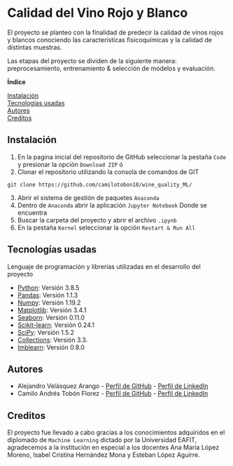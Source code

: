 # Calidad del Vino Rojo y Blanco
El proyecto se planteo con la finalidad de predecir la calidad de vinos rojos y blancos conociendo las características fisicoquímicas y la calidad de distintas muestras.

Las etapas del proyecto se dividen de la siguiente manera: preprocesamiento, entrenamiento & selección de modelos y evaluación.

**Índice**  

[Instalación](#id_instalacion)  
[Tecnologías usadas](#id_tecnologias)  
[Autores](#id_autores)  
[Creditos](#id_creditos)

## Instalación<a name="id_instalacion"></a>
1. En la pagina inicial del repositorio de GitHub seleccionar la pestaña `Code` y presionar la opción `Download ZIP` ó
2. Clonar el repositorio utilizando la consola de comandos de GIT
```
git clone https://github.com/camilotobon18/wine_quality_ML/
```
3. Abrir el sistema de gestión de paquetes `Anaconda`
4. Dentro de `Anaconda` abrir la aplicación `Jupyter Notebook` Donde se encuentra
5. Buscar la carpeta del proyecto y abrir el archivo `.ipynb`
6. En la pestaña `Kernel` seleccionar la opción `Restart & Run All`

## Tecnologías usadas<a name="id_tecnologias"></a>

Lenguaje de programación y librerías utilizadas en el desarrollo del proyecto
* [Python](https://www.python.org/): Versión 3.8.5
* [Pandas](https://pandas.pydata.org/): Versión 1.1.3
* [Numpy](https://numpy.org/): Versión 1.19.2
* [Matplotlib](https://matplotlib.org/): Versión 3.4.1
* [Seaborn](https://seaborn.pydata.org/): Versión 0.11.0
* [Scikit-learn](https://scikit-learn.org/stable/): Versión 0.24.1
* [SciPy](https://www.scipy.org/): Versión 1.5.2
* [Collections](https://docs.python.org/3/library/collections.html): Versión 3.3.
* [Imblearn](https://pypi.org/project/imblearn/): Versión 0.8.0

## Autores<a name="id_autores"></a>

* Alejandro Velásquez Arango - [Perfil de GitHub](https://github.com/alejo963) - [Perfil de LinkedIn](https://www.linkedin.com/in/alejandro-velasquez-arango-984bb71b2/)
* Camilo Andrés Tobón Florez - [Perfil de GitHub](https://github.com/camilotobon18) - [Perfil de LinkedIn](www.linkedin.com/in/camilo-andrés-tobón-florez-4390851ba)

## Creditos<a name="id_creditos"></a>

El proyecto fue llevado a cabo gracias a los conocimientos adquiridos en el diplomado de `Machine Learning` dictado por la Universidad EAFIT, agradecemos a la institución en especial a los docentes Ana María López Moreno, Isabel Cristina Hernández Mona y Esteban López Aguirre. 
